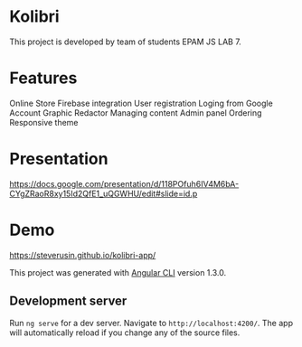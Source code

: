 # Kolibri

This project is developed by team of students EPAM JS LAB 7.

# Features

Online Store
Firebase integration
User registration
Loging from Google Account
Graphic Redactor
Managing content
Admin panel
Ordering
Responsive theme

# Presentation
https://docs.google.com/presentation/d/118POfuh6IV4M6bA-CYgZRaoR8xy15Id2QfE1_uQGWHU/edit#slide=id.p

# Demo
https://steverusin.github.io/kolibri-app/

This project was generated with [Angular CLI](https://github.com/angular/angular-cli) version 1.3.0.

## Development server

Run `ng serve` for a dev server. Navigate to `http://localhost:4200/`. The app will automatically reload if you change any of the source files.
